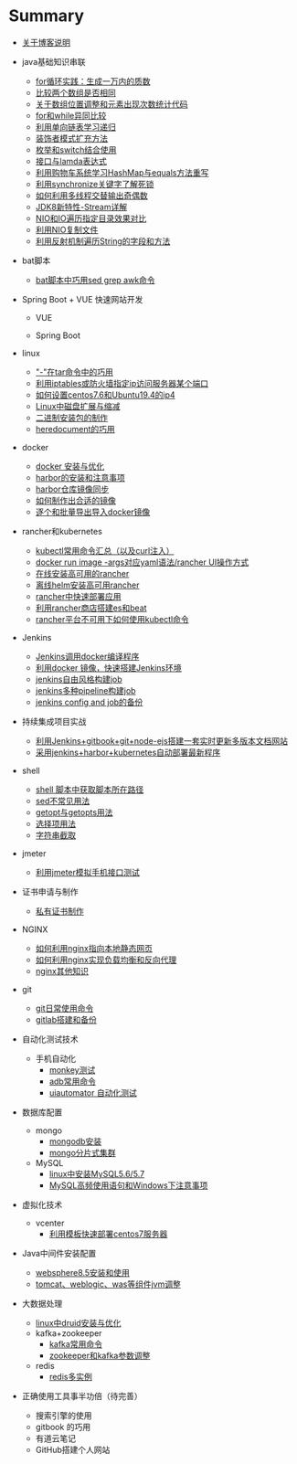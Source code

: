 # Summary
* [关于博客说明](README.md)

* java基础知识串联
  * [for循环实践：生成一万内的质数](middleware/prime_number_product.md)
  * [比较两个数组是否相同](middleware/compara-arry.md)
  * [关于数组位置调整和元素出现次数统计代码](middleware/java-code.md)
  * [for和while异同比较](middleware/for-while.md)
  * [利用单向链表学习递归](middleware/java-recursion.md)
  * [装饰者模式扩充方法](middleware/java-decortar.md)
  * [枚举和switch结合使用](middleware/java-enmu-switch.md)
  * [接口与lamda表达式](middleware/java-interface-lamda.md)
  * [利用购物车系统学习HashMap与equals方法重写](middleware/java-shopping-map.md)
  * [利用synchronize关键字了解死锁](middleware/java-dead-lock.md)
  * [如何利用多线程交替输出奇偶数](middleware/java-multithread.md)
  * [JDK8新特性-Stream详解](middleware/java8-practice-stream.md)
  * [NIO和IO遍历指定目录效果对比](middleware/NIO-IO-diff.md)
  * [利用NIO复制文件](middleware/use-NIO-read-write.md)
  * [利用反射机制遍历String的字段和方法](middleware/java-reflect.md)

* bat脚本
  * [bat脚本中巧用sed grep awk命令](bat/bat-use-sedawk.md)

* Spring Boot + VUE 快速网站开发
  * VUE
     
  * Spring Boot
 

* linux
  * ["-"在tar命令中的巧用](linux/tar-deal.md)
  * [利用iptables或防火墙指定ip访问服务器某个端口](linux/limit_ip.md)
  * [如何设置centos7.6和Ubuntu19.4的ip4](linux/set_ip.md)
  * [Linux中磁盘扩展与缩减](linux/extend_disk.md)
  * [二进制安装包的制作](linux/how_to_made_bin.md)
  * [heredocument的巧用](linux/use_heredoc.md)

* docker
  * [docker 安装与优化](docker/docker-install.md)
  * [harbor的安装和注意事项](docker/harbor-install.md)
  * [harbor仓库镜像同步](docker/harbor-sync.md)
  * [如何制作出合适的镜像](docker/dockerfile-rule.md)
  * [逐个和批量导出导入docker镜像](docker/save_load_images.md)

* rancher和kubernetes
  *  [kubectl常用命令汇总（以及curl注入）](k8s/kubectl-user-instruction.md)
  *  [docker run image -args对应yaml语法/rancher UI操作方式](k8s/docker-run-and-k8s-command.md)
  *  [在线安装高可用的rancher](k8s/rancher_online_installation.md)
  *  [离线helm安装高可用rancher](k8s/rancher_offline_installation.md)
  *  [rancher中快速部署应用](k8s/deploy_app_in_rancher.md)
  *  [利用rancher商店搭建es和beat](k8s/use_appstore_deploy_es_in_rancher.md)
  *  [rancher平台不可用下如何使用kubectl命令](k8s/how_to_use_kubectl_noserver.md)

* Jenkins
  * [Jenkins调用docker编译程序](jenkins/jenkins-slave-for-docker.md)
  * [利用docker 镜像，快速搭建Jenkins环境](jenkins/install-jenkins.md)
  * [jenkins自由风格构建job](jenkins/freestyle_build_in_jenkins.md)
  * [jenkins多种pipeline构建job](jenkins/variety_pipeline_build.md)
  * [jenkins config and job的备份](jenkins/thinBackup_jenkins.md)

* 持续集成项目实战
  * [利用Jenkins+gitbook+git+node-ejs搭建一套实时更新多版本文档网站](other/devops_practices_gitbook_web.md)
  * [采用jenkins+harbor+kubernetes自动部署最新程序](other/devops_practices_k8s.md)

* shell
  * [shell 脚本中获取脚本所在路径](shell/get_dir_in_shell.md)
  * [sed不常见用法](shell/sed_use_hard.md)
  * [getopt与getopts用法](shell/getopt_and_getopts_use.md)
  * [选择项用法](shell/ps3_use.md)
  * [字符串截取](shell/trim_string.md)

* jmeter
  * [利用jmeter模拟手机接口测试](jmeter/use_jmeter_test_app.md)

* 证书申请与制作
  * [私有证书制作](ca/make_key.md)

* NGINX
  * [如何利用nginx指向本地静态网页](nginx/direct_static_web.md)
  * [如何利用nginx实现负载均衡和反向代理](nginx/load_balance.md)
  * [nginx其他知识](nginx/nginx_other.md)

* git
  * [git日常使用命令](git/git-use.md)
  * [gitlab搭建和备份](git/install_and_bak_gitlab.md)

* 自动化测试技术
  * 手机自动化
    * [monkey测试](autotech/monkey_android.md)
    * [adb常用命令](autotech/adb_cmd.md)
    * [uiautomator 自动化测试](autotech/uiautomator_introduce.md)

* 数据库配置
  * mongo
    * [mongodb安装](data/install_mongodb.md)
    * [mongo分片式集群](data/use_mongo3.6_deploy_shard_cluster.md)
  * MySQL
    * [linux中安装MySQL5.6/5.7](data/install_mysql.md)
    * [MySQL高频使用语句和Windows下注意事项](data/use_mysql.md)

* 虚拟化技术
  * vcenter
    * [利用模板快速部署centos7服务器](vm/use_tem_deploy_centos7.md)

* Java中间件安装配置
  * [websphere8.5安装和使用](middleware/install_websphere8.5.md)
  * [tomcat、weblogic、was等组件jvm调整](middleware/update_jvm_value.md)

* 大数据处理
  * [linux中druid安装与优化](data/install_druid.md)
  * kafka+zookeeper
    * [kafka常用命令](data/kafka_cmd.md)
    * [zookeeper和kafka参数调整](data/update_jvm_zk.md)
  * redis
    * [redis多实例](data/cluster_redis.md)

* 正确使用工具事半功倍（待完善）
  * 搜索引擎的使用
  * gitbook 的巧用
  * 有道云笔记
  * GitHub搭建个人网站